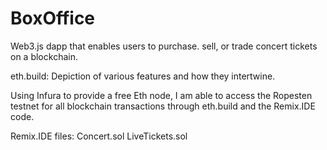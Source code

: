 # BoxOffice
Web3.js dapp that enables users to purchase. sell, or trade concert tickets on a blockchain.

eth.build: Depiction of various features and how they intertwine.

Using Infura to provide a free Eth node, I am able to access the Ropesten testnet for all blockchain transactions through eth.build and the Remix.IDE code. 

Remix.IDE files:
Concert.sol
LiveTickets.sol
